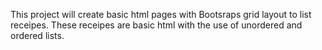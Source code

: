 This project will create basic html pages with Bootsraps grid layout to list receipes. These receipes are basic html with the use of unordered and ordered lists. 